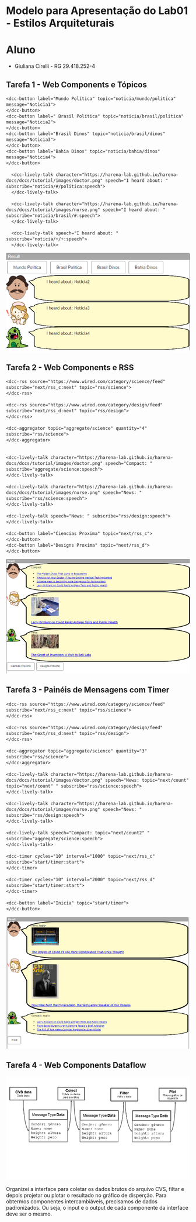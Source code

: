 # Modelo para Apresentação do Lab01 - Estilos Arquiteturais


# Aluno
* Giuliana Cirelli - RG 29.418.252-4

## Tarefa 1 - Web Components e Tópicos
~~~
<dcc-button label="Mundo Política" topic="noticia/mundo/politica" message="Noticia1">
</dcc-button>
<dcc-button label=" Brasil Política" topic="noticia/brasil/politica" message="Noticia2">
</dcc-button>
<dcc-button label="Brasil Dinos" topic="noticia/brasil/dinos" message="Noticia3">
</dcc-button>
<dcc-button label="Bahia Dinos" topic="noticia/bahia/dinos" message="Noticia4">
</dcc-button>

  <dcc-lively-talk character="https://harena-lab.github.io/harena-docs/dccs/tutorial/images/doctor.png" speech="I heard about: " subscribe="noticia/#/politica:speech">
  </dcc-lively-talk>

  <dcc-lively-talk character="https://harena-lab.github.io/harena-docs/dccs/tutorial/images/nurse.png" speech="I heard about: " subscribe="noticia/brasil/#:speech">
  </dcc-lively-talk>

  <dcc-lively-talk speech="I heard about: " subscribe="noticia/+/+:speech">
  </dcc-lively-talk>
~~~

![Composition Screenshot](lab1-tarefa1.png)

## Tarefa 2 - Web Components e RSS
~~~
<dcc-rss source="https://www.wired.com/category/science/feed" subscribe="next/rss_c:next" topic="rss/science">
</dcc-rss>

<dcc-rss source="https://www.wired.com/category/design/feed" subscribe="next/rss_d:next" topic="rss/design">
</dcc-rss>

<dcc-aggregator topic="aggregate/science" quantity="4" subscribe="rss/science">
</dcc-aggregator>


<dcc-lively-talk character="https://harena-lab.github.io/harena-docs/dccs/tutorial/images/doctor.png" speech="Compact: " subscribe="aggregate/science:speech">
</dcc-lively-talk>

<dcc-lively-talk character="https://harena-lab.github.io/harena-docs/dccs/tutorial/images/nurse.png" speech="News: " subscribe="rss/science:speech">
</dcc-lively-talk>

<dcc-lively-talk speech="News: " subscribe="rss/design:speech">
</dcc-lively-talk>

<dcc-button label="Ciencias Proxima" topic="next/rss_c">
</dcc-button>
<dcc-button label="Designs Proxima" topic="next/rss_d">
</dcc-button>
~~~
![Composition Screenshot](lab1-tarefa2.png)

## Tarefa 3 - Painéis de Mensagens com Timer
~~~
<dcc-rss source="https://www.wired.com/category/science/feed" subscribe="next/rss_c:next" topic="rss/science">
</dcc-rss>

<dcc-rss source="https://www.wired.com/category/design/feed" subscribe="next/rss_d:next" topic="rss/design">
</dcc-rss>

<dcc-aggregator topic="aggregate/science" quantity="3" subscribe="rss/science">
</dcc-aggregator>

<dcc-lively-talk character="https://harena-lab.github.io/harena-docs/dccs/tutorial/images/doctor.png" speech="News: topic="next/count" topic="next/count" " subscribe="rss/science:speech"> 
</dcc-lively-talk>

<dcc-lively-talk character="https://harena-lab.github.io/harena-docs/dccs/tutorial/images/nurse.png" speech="News: " subscribe="rss/design:speech"> 
</dcc-lively-talk>

<dcc-lively-talk speech="Compact: topic="next/count2" " subscribe="aggregate/science:speech"> 
</dcc-lively-talk>

<dcc-timer cycles="10" interval="1000" topic="next/rss_c" subscribe="start/timer:start">
</dcc-timer>

<dcc-timer cycles="10" interval="2000" topic="next/rss_d" subscribe="start/timer:start">
</dcc-timer>

<dcc-button label="Inicia" topic="start/timer">
</dcc-button>
~~~
![Composition Screenshot](lab1-tarefa3.png)

## Tarefa 4 - Web Components Dataflow

![Composition Screenshot](lab1-tarefa4.png)

Organizei a interface para coletar os dados brutos do arquivo CVS, filtar e depois projetar ou plotar o resultado no gráfico de disperção. Para obtermos componentes intercambiáveis, precisamos de dados padronizados. Ou seja, o input e o output de cada componente da interface deve ser o mesmo.
